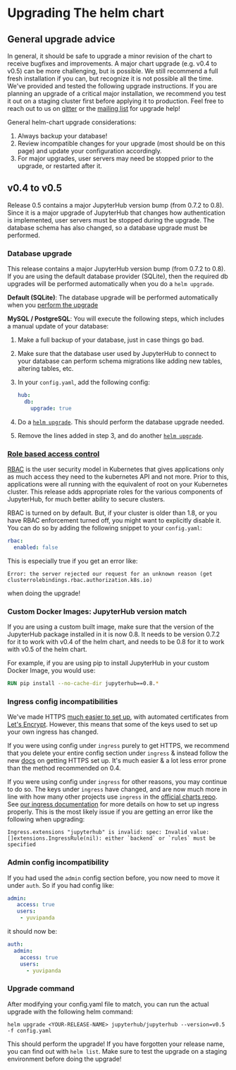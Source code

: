 # Upgrading The helm chart

## General upgrade advice

In general, it should be safe to upgrade a minor revision of the chart to
receive bugfixes and improvements. A major chart upgrade (e.g. v0.4 to v0.5)
can be more challenging, but is possible. We still recommend a full fresh
installation if you can, but recognize it is not possible all the time. We've
provided and tested the following upgrade instructions. If you are planning an
upgrade of a critical major installation, we recommend you test it out on a
staging cluster first before applying it to production. Feel free to reach out
to us on [gitter](http://gitter.im/jupyterhub/jupyterhub) or the [mailing
list](https://groups.google.com/forum/#!forum/jupyter) for upgrade help!

General helm-chart upgrade considerations:

1. Always backup your database!
2. Review incompatible changes for your upgrade (most should be on this page)
   and update your configuration accordingly.
3. For major upgrades, user servers may need be stopped prior to the upgrade,
   or restarted after it.

## v0.4 to v0.5

Release 0.5 contains a major JupyterHub version bump (from 0.7.2 to 0.8).
Since it is a major upgrade of JupyterHub that changes how authentication is
implemented, user servers must be stopped during the upgrade.
The database schema has also changed, so a database upgrade must be performed.

### Database upgrade

This release contains a major JupyterHub version bump (from 0.7.2 to 0.8). If
you are using the default database provider (SQLite), then the required db upgrades
will be performed automatically when you do a `helm upgrade`.

**Default (SQLite)**: The database upgrade will be performed automatically when you
[perform the upgrade](#upgrade-command)

**MySQL / PostgreSQL**: You will execute the following steps, which includes a manual update of your database:

1. Make a full backup of your database, just in case things go bad.
2. Make sure that the database user used by JupyterHub to connect to your database
   can perform schema migrations like adding new tables, altering tables, etc.
3. In your `config.yaml`, add the following config:

   ```yaml
   hub:
     db:
       upgrade: true
   ```
4. Do a [`helm upgrade`](#upgrade-command). This should perform the database upgrade needed.
5. Remove the lines added in step 3, and do another [`helm upgrade`](#upgrade-command).


### [Role based access control](http://zero-to-jupyterhub.readthedocs.io/en/latest/security.html#role-based-access-control-rbac)

[RBAC](https://kubernetes.io/docs/admin/authorization/rbac/) is the user security model
in Kubernetes that gives applications only as much access they need to the kubernetes
API and not more. Prior to this, applications were all running with the equivalent
of root on your Kubernetes cluster. This release adds appropriate roles for the
various components of JupyterHub, for much better ability to secure clusters.

RBAC is turned on by default. But, if your cluster is older than 1.8, or you have RBAC
enforcement turned off, you might want to explicitly disable it. You can do so by adding
the following snippet to your `config.yaml`:

```yaml
rbac:
  enabled: false
```

This is especially true if you get an error like:

```
Error: the server rejected our request for an unknown reason (get clusterrolebindings.rbac.authorization.k8s.io)
```

when doing the upgrade!

### Custom Docker Images: JupyterHub version match

If you are using a custom built image, make sure that the version of the
JupyterHub package installed in it is now 0.8. It needs to be version 0.7.2 for
it to work with v0.4 of the helm chart, and needs to be 0.8 for it to work with
v0.5 of the helm chart.

For example, if you are using pip to install JupyterHub in your custom Docker Image,
you would use:

```Dockerfile
RUN pip install --no-cache-dir jupyterhub==0.8.*
```

### Ingress config incompatibilities

We've made HTTPS [much easier to set up](http://zero-to-jupyterhub.readthedocs.io/en/latest/extending-jupyterhub.html#setting-up-https),
with automated certificates from [Let's Encrypt](https://letsencrypt.org/).
However, this means that some of the keys used to set up your own ingress has
changed.

If you were using config under `ingress` purely to get HTTPS, we recommend
that you delete your entire config section under `ingress` & instead follow
the new [docs](http://zero-to-jupyterhub.readthedocs.io/en/latest/extending-jupyterhub.html#setting-up-https)
on getting HTTPS set up. It's much easier & a lot less error prone than the method recommended on 0.4.

If you were using config under `ingress` for other reasons, you may continue
to do so. The keys under `ingress` have changed, and are now much more in line
with how many other projects use `ingress` in the [official charts repo](https://github.com/kubernetes/charts/).
See [our ingress documentation](http://zero-to-jupyterhub.readthedocs.io/en/latest/advanced.html#ingress)
for more details on how to set up ingress properly. This is the most likely issue if
you are getting an error like the following when upgrading:

```
Ingress.extensions "jupyterhub" is invalid: spec: Invalid value: []extensions.IngressRule(nil): either `backend` or `rules` must be specified
```

### Admin config incompatibility

If you had used the `admin` config section before, you now need to move it under
`auth`. So if you had config like:

```yaml
admin:
   access: true
   users:
    - yuvipanda
```

it should now be:

```yaml
auth:
  admin:
    access: true
    users:
      - yuvipanda
```

### Upgrade command

After modifying your config.yaml file to match, you can run the actual upgrade with
the following helm command:

```
helm upgrade <YOUR-RELEASE-NAME> jupyterhub/jupyterhub --version=v0.5 -f config.yaml
```

This should perform the upgrade! If you have forgotten your release name, you can find
out with `helm list`. Make sure to test the upgrade on a staging environment
before doing the upgrade!
